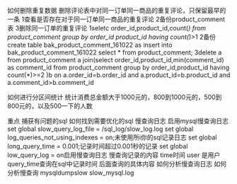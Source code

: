 如何删除重复数据
删除评论表中对同一订单同一商品的重复评论，只保留最早的一条
1查看是否存在对于同一订单同一商品的重复评论
2备份product_comment表
3删除同一订单的重复评论
1seletc order_id,product_id,count(*) from product_comment
group by order_id product_id having count(*)>1
2备份 create table bak_product_comment_161022 as
insert into bak_product_comment_161022 select * from product_comment;
3delete a from product_comment a join(select order_id,product_id,min(comment_id)
as comment_id from product_comment 
group by order_id,product_id
having count(*)>=2
)b on a.order_id=b.order_id and a.product_id=b.product_id and a.comment_id>b.comment_id


如何进行分区间统计
统计消费总金额大于1000元的，800到1000元的，500到800元的，以及500一下的人数


重点
捕获有问题的sql
如何找到需要优化的sql
慢查询日志
启用mysql慢查询日志
set global slow_query_log_file = /sql_log/slow_log.log
set global log_queries_not_using_indexes = on;未使用所i你的sql记录日志
set global long_query_time = 0.001;记录时间超过0.001秒的记录
set global low_query_log = on启用慢查询日志
慢查询记录的内容
time时间
user 是用户
query_time查询在sql中记录时间
后面查询的具体内容
如何分析慢查询日志
如何分析慢查询 mysqldumpslow slow_mysql.log